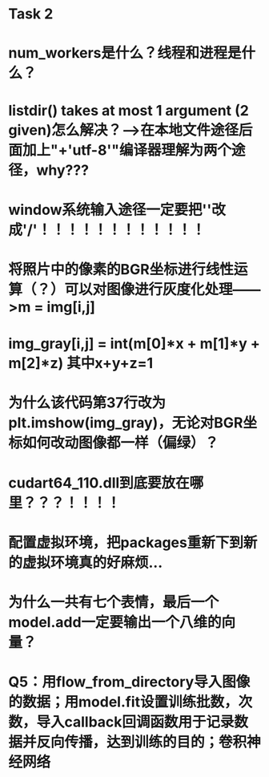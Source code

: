 # Task 2
# num_workers是什么？线程和进程是什么？
# listdir() takes at most 1 argument (2 given)怎么解决？——>在本地文件途径后面加上"+'utf-8'"编译器理解为两个途径，why???
# window系统输入途径一定要把'\'改成'/'！！！！！！！！！！！！
# 将照片中的像素的BGR坐标进行线性运算（？）可以对图像进行灰度化处理——>m = img[i,j]
# img_gray[i,j] = int(m[0]*x + m[1]*y + m[2]*z) 其中x+y+z=1
# 为什么该代码第37行改为plt.imshow(img_gray)，无论对BGR坐标如何改动图像都一样（偏绿）？
# cudart64_110.dll到底要放在哪里？？？！！！！
# 配置虚拟环境，把packages重新下到新的虚拟环境真的好麻烦...
# 为什么一共有七个表情，最后一个model.add一定要输出一个八维的向量？
# 
# Q5：用flow_from_directory导入图像的数据；用model.fit设置训练批数，次数，导入callback回调函数用于记录数据并反向传播，达到训练的目的；卷积神经网络
